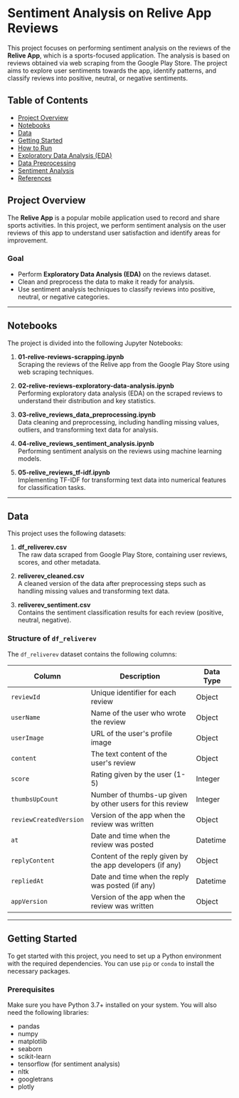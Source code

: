 # Sentiment Analysis on Relive App Reviews

This project focuses on performing sentiment analysis on the reviews of the **Relive App**, which is a sports-focused application. The analysis is based on reviews obtained via web scraping from the Google Play Store. The project aims to explore user sentiments towards the app, identify patterns, and classify reviews into positive, neutral, or negative sentiments.

## Table of Contents
- [Project Overview](#project-overview)
- [Notebooks](#notebooks)
- [Data](#data)
- [Getting Started](#getting-started)
- [How to Run](#how-to-run)
- [Exploratory Data Analysis (EDA)](#exploratory-data-analysis)
- [Data Preprocessing](#data-preprocessing)
- [Sentiment Analysis](#sentiment-analysis)
- [References](#references)

## Project Overview
The **Relive App** is a popular mobile application used to record and share sports activities. In this project, we perform sentiment analysis on the user reviews of this app to understand user satisfaction and identify areas for improvement.

### Goal
- Perform **Exploratory Data Analysis (EDA)** on the reviews dataset.
- Clean and preprocess the data to make it ready for analysis.
- Use sentiment analysis techniques to classify reviews into positive, neutral, or negative categories.

---

## Notebooks
The project is divided into the following Jupyter Notebooks:

1. **01-relive-reviews-scrapping.ipynb**  
   Scraping the reviews of the Relive app from the Google Play Store using web scraping techniques.

2. **02-relive-reviews-exploratory-data-analysis.ipynb**  
   Performing exploratory data analysis (EDA) on the scraped reviews to understand their distribution and key statistics.

3. **03-relive_reviews_data_preprocessing.ipynb**  
   Data cleaning and preprocessing, including handling missing values, outliers, and transforming text data for analysis.

4. **04-relive_reviews_sentiment_analysis.ipynb**  
   Performing sentiment analysis on the reviews using machine learning models.

5. **05-relive_reviews_tf-idf.ipynb**  
   Implementing TF-IDF for transforming text data into numerical features for classification tasks.

---

## Data
This project uses the following datasets:

1. **df_reliverev.csv**  
   The raw data scraped from Google Play Store, containing user reviews, scores, and other metadata.

2. **reliverev_cleaned.csv**  
   A cleaned version of the data after preprocessing steps such as handling missing values and transforming text data.

3. **reliverev_sentiment.csv**  
   Contains the sentiment classification results for each review (positive, neutral, negative).

### Structure of `df_reliverev`
The `df_reliverev` dataset contains the following columns:

| **Column**               | **Description**                                                             | **Data Type**    |
|--------------------------|-----------------------------------------------------------------------------|------------------|
| `reviewId`               | Unique identifier for each review                                            | Object           |
| `userName`               | Name of the user who wrote the review                                        | Object           |
| `userImage`              | URL of the user's profile image                                              | Object           |
| `content`                | The text content of the user's review                                        | Object           |
| `score`                  | Rating given by the user (1-5)                                               | Integer          |
| `thumbsUpCount`          | Number of thumbs-up given by other users for this review                     | Integer          |
| `reviewCreatedVersion`   | Version of the app when the review was written                               | Object           |
| `at`                     | Date and time when the review was posted                                     | Datetime         |
| `replyContent`           | Content of the reply given by the app developers (if any)                    | Object           |
| `repliedAt`              | Date and time when the reply was posted (if any)                             | Datetime         |
| `appVersion`             | Version of the app when the review was written                               | Object           |

---

## Getting Started
To get started with this project, you need to set up a Python environment with the required dependencies. You can use `pip` or `conda` to install the necessary packages.

### Prerequisites
Make sure you have Python 3.7+ installed on your system. You will also need the following libraries:

- pandas
- numpy
- matplotlib
- seaborn
- scikit-learn
- tensorflow (for sentiment analysis)
- nltk
- googletrans
- plotly
